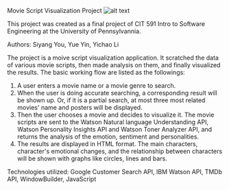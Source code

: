 Movie Script Visualization Project
![alt text](https://github.com/cit-upenn/cit-591-fall-2017-project-scriptvisualization/blob/master/image/screenshot1.png)

This project was created as a final project of CIT 591 Intro to Software Engineering at the University of Pennsylvannia.

Authors: Siyang You, Yue Yin, Yichao Li

The project is a moive script visualization application. It scratched the data of various movie scripts, then made analysis on them, and finally visualized the results. The basic working flow are listed as the followings:

1. A user enters a movie name or a movie genre to search.
2. When the user is doing accurate searching, a corresponding result will be shown up. Or, if it is a partial search, at most three most related movies' name and posters will be displayed.
3. Then the user chooses a movie and decides to visualize it. The movie scripts are sent to the Watson Natural language Understanding API, Watson Personality Insights API and Watson Toner Analyzer API, and returns the analysis of the emotion, sentiment and personalities.
4. The results are displayed in HTML format. The main characters, character's emotional changes, and the relationship between characters will be shown with graphs like circles, lines and bars.

Technologies utilized: Google Customer Search API, IBM Watson API, TMDb API, WindowBuilder, JavaScript
